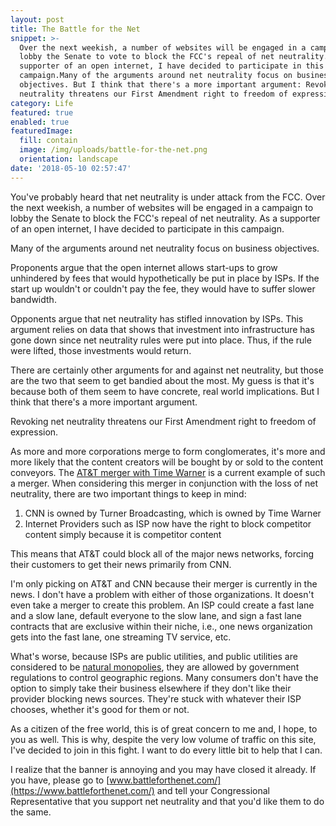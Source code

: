 ```yaml
---
layout: post
title: The Battle for the Net
snippet: >-
  Over the next weekish, a number of websites will be engaged in a campaign to
  lobby the Senate to vote to block the FCC's repeal of net neutrality. As a
  supporter of an open internet, I have decided to participate in this
  campaign.Many of the arguments around net neutrality focus on business
  objectives. But I think that there's a more important argument: Revoking net
  neutrality threatens our First Amendment right to freedom of expression.
category: Life
featured: true
enabled: true
featuredImage:
  fill: contain
  image: /img/uploads/battle-for-the-net.png
  orientation: landscape
date: '2018-05-10 02:57:47'
---
```

You've probably heard that net neutrality is under attack from the FCC. Over the next weekish, a number of websites will be engaged in a campaign to lobby the Senate to block the FCC's repeal of net neutrality. As a supporter of an open internet, I have decided to participate in this campaign.

Many of the arguments around net neutrality focus on business objectives. 

Proponents argue that the open internet allows start-ups to grow unhindered by fees that would hypothetically be put in place by ISPs. If the start up wouldn't or couldn't pay the fee, they would have to suffer slower bandwidth. 

Opponents argue that net neutrality has stifled innovation by ISPs. This argument relies on data that shows that investment into infrastructure has gone down since net neutrality rules were put into place. Thus, if the rule were lifted, those investments would return. 

There are certainly other arguments for and against net neutrality, but those are the two that seem to get bandied about the most.  My guess is that it's because both of them seem to have concrete, real world implications. But I think that there's a more important argument.

Revoking net neutrality threatens our First Amendment right to freedom of expression.  

As more and more corporations merge to form conglomerates, it's more and more likely that the content creators will be bought by or sold to the content conveyors. The [AT&T merger with Time Warner](https://www.google.com/search?q=at%26t+time+warner&safe=off&source=lnms&tbm=nws&sa=X&ved=0ahUKEwiqrYvM-_vaAhXqzIMKHQgrA8IQ_AUICigB&biw=1920&bih=959) is a current example of such a merger. When considering this merger in conjunction with the loss of net neutrality, there are two important things to keep in mind:

1. CNN is owned by Turner Broadcasting, which is owned by Time Warner
2. Internet Providers such as ISP now have the right to block competitor content simply because it is competitor content

This means that AT&T could block all of the major news networks, forcing their customers to get their news primarily from CNN.  

I'm only picking on AT&T and CNN because their merger is currently in the news. I don't have a problem with either of those organizations. It doesn't even take a merger to create this problem. An ISP could create a fast lane and a slow lane, default everyone to the slow lane, and sign a fast lane contracts that are exclusive within their niche, i.e., one news organization gets into the fast lane, one streaming TV service, etc.

What's worse, because ISPs are public utilities, and public utilities are considered to be [natural monopolies](https://en.wikipedia.org/wiki/Natural_monopoly), they are allowed by government regulations to control geographic regions. Many consumers don't have the option to simply take their business elsewhere if they don't like their provider blocking news sources.  They're stuck with whatever their ISP chooses, whether it's good for them or not.

As a citizen of the free world, this is of great concern to me and, I hope, to you as well. This is why, despite the very low volume of traffic on this site, I've decided to join in this fight. I want to do every little bit to help that I can. 

I realize that the banner is annoying and you may have closed it already. If you have, please go to [www.battleforthenet.com/](https://www.battleforthenet.com/) and tell your Congressional Representative that you support net neutrality and that you'd like them to do the same.
